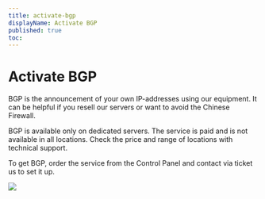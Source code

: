 ```yaml
---
title: activate-bgp
displayName: Activate BGP
published: true
toc:
---
```

# Activate BGP

BGP is the announcement of your own IP-addresses using our equipment. It can be helpful if you resell our servers or want to avoid the Chinese Firewall.

BGP is available only on dedicated servers. The service is paid and is not available in all locations. Check the price and range of locations with technical support.

To get BGP, order the service from the Control Panel and contact via ticket us to set it up. 

<img class="WACImage SCXW250742413" src="https://assets.gcore.pro/docs/hosting/other-services/bgp/activate-bgp/blobid0.png">